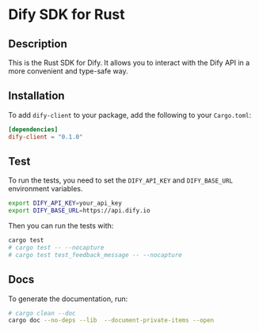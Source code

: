 # Dify SDK for Rust

## Description

This is the Rust SDK for Dify. It allows you to interact with the Dify API in a more convenient and type-safe way.

## Installation

To add `dify-client` to your package, add the following to your `Cargo.toml`:

```toml
[dependencies]
dify-client = "0.1.0"
```

## Test

To run the tests, you need to set the `DIFY_API_KEY` and `DIFY_BASE_URL` environment variables.

```bash
export DIFY_API_KEY=your_api_key
export DIFY_BASE_URL=https://api.dify.io
```

Then you can run the tests with:

```sh
cargo test
# cargo test -- --nocapture
# cargo test test_feedback_message -- --nocapture
```

## Docs

To generate the documentation, run:

```sh
# cargo clean --doc
cargo doc --no-deps --lib  --document-private-items --open
```
